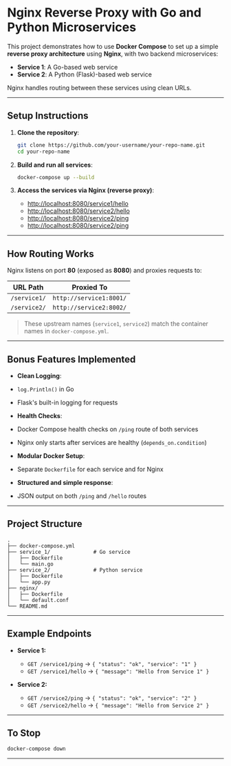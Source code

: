 #  Nginx Reverse Proxy with Go and Python Microservices

This project demonstrates how to use **Docker Compose** to set up a simple **reverse proxy architecture** using **Nginx**, with two backend microservices:

*  **Service 1**: A Go-based web service
*  **Service 2**: A Python (Flask)-based web service

Nginx handles routing between these services using clean URLs.

---

##  Setup Instructions

1. **Clone the repository**:

   ```bash
   git clone https://github.com/your-username/your-repo-name.git
   cd your-repo-name
   ```

2. **Build and run all services**:

   ```bash
   docker-compose up --build
   ```

3. **Access the services via Nginx (reverse proxy)**:

   * [http://localhost:8080/service1/hello](http://localhost:8080/service1/hello)
   * [http://localhost:8080/service2/hello](http://localhost:8080/service2/hello)
   * [http://localhost:8080/service2/ping](http://localhost:8080/service2/ping)
   * [http://localhost:8080/service2/ping](http://localhost:8080/service2/ping)

---

##  How Routing Works

Nginx listens on port **80** (exposed as **8080**) and proxies requests to:

| URL Path     | Proxied To              |
| ------------ | ----------------------  |
| `/service1/` | `http://service1:8001/` |
| `/service2/` | `http://service2:8002/` |

> These upstream names (`service1`, `service2`) match the container names in `docker-compose.yml`.

---

##  Bonus Features Implemented

*  **Clean Logging**:

  * `log.Println()` in Go
  * Flask's built-in logging for requests
*  **Health Checks**:

  * Docker Compose health checks on `/ping` route of both services
  * Nginx only starts after services are healthy (`depends_on.condition`)
*  **Modular Docker Setup**:

  * Separate `Dockerfile` for each service and for Nginx
*  **Structured and simple response**:

  * JSON output on both `/ping` and `/hello` routes

---

##  Project Structure

```
.
├── docker-compose.yml
├── service_1/              # Go service
│   ├── Dockerfile
│   └── main.go
├── service_2/              # Python service
│   ├── Dockerfile
│   └── app.py
├── nginx/
│   ├── Dockerfile
│   └── default.conf
└── README.md
```

---

##  Example Endpoints

* **Service 1:**

  * `GET /service1/ping` → `{ "status": "ok", "service": "1" }`
  * `GET /service1/hello` → `{ "message": "Hello from Service 1" }`
* **Service 2:**

  * `GET /service2/ping` → `{ "status": "ok", "service": "2" }`
  * `GET /service2/hello` → `{ "message": "Hello from Service 2" }`

---

##  To Stop

```bash
docker-compose down
```

---

